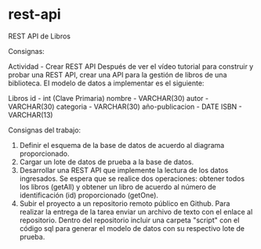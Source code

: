 # rest-api
REST API de Libros

Consignas:

Actividad - Crear REST API
Después de ver eI vídeo tutorial para construir y probar una REST API, crear
una API para la gestión de libros de una biblioteca. EI modelo de datos a implementar
es el siguiente:

Libros
id - int (Clave Primaria)
nombre - VARCHAR(30)
autor - VARCHAR(30)
categoria - VARCHAR(30)
año-publicacion - DATE
ISBN - VARCHAR(13)

Consignas del trabajo:

1. Definir eI esquema de la base de datos de acuerdo al diagrama proporcionado.
2. Cargar un lote de datos de prueba a la base de datos.
3. Desarrollar una REST API que implemente la lectura de los datos ingresados.
Se espera que se realice dos operaciones: obtener todos los libros (getAll) y
obtener un libro de acuerdo al número de identificación (id) proporcionado
(getOne).
4. Subir eI proyecto a un repositorio remoto público en Github.
Para realizar la entrega de la tarea enviar un archivo de texto con eI enlace al
repositorio. Dentro del repositorio incluir una carpeta "script" con eI código sql para
generar eI modelo de datos con su respectivo lote de prueba.

